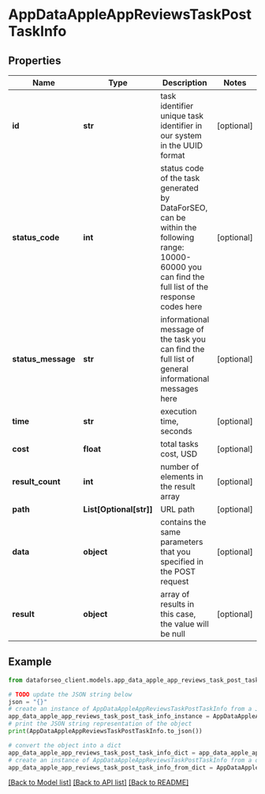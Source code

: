# AppDataAppleAppReviewsTaskPostTaskInfo


## Properties

Name | Type | Description | Notes
------------ | ------------- | ------------- | -------------
**id** | **str** | task identifier unique task identifier in our system in the UUID format | [optional] 
**status_code** | **int** | status code of the task generated by DataForSEO, can be within the following range: 10000-60000 you can find the full list of the response codes here | [optional] 
**status_message** | **str** | informational message of the task you can find the full list of general informational messages here | [optional] 
**time** | **str** | execution time, seconds | [optional] 
**cost** | **float** | total tasks cost, USD | [optional] 
**result_count** | **int** | number of elements in the result array | [optional] 
**path** | **List[Optional[str]]** | URL path | [optional] 
**data** | **object** | contains the same parameters that you specified in the POST request | [optional] 
**result** | **object** | array of results in this case, the value will be null | [optional] 

## Example

```python
from dataforseo_client.models.app_data_apple_app_reviews_task_post_task_info import AppDataAppleAppReviewsTaskPostTaskInfo

# TODO update the JSON string below
json = "{}"
# create an instance of AppDataAppleAppReviewsTaskPostTaskInfo from a JSON string
app_data_apple_app_reviews_task_post_task_info_instance = AppDataAppleAppReviewsTaskPostTaskInfo.from_json(json)
# print the JSON string representation of the object
print(AppDataAppleAppReviewsTaskPostTaskInfo.to_json())

# convert the object into a dict
app_data_apple_app_reviews_task_post_task_info_dict = app_data_apple_app_reviews_task_post_task_info_instance.to_dict()
# create an instance of AppDataAppleAppReviewsTaskPostTaskInfo from a dict
app_data_apple_app_reviews_task_post_task_info_from_dict = AppDataAppleAppReviewsTaskPostTaskInfo.from_dict(app_data_apple_app_reviews_task_post_task_info_dict)
```
[[Back to Model list]](../README.md#documentation-for-models) [[Back to API list]](../README.md#documentation-for-api-endpoints) [[Back to README]](../README.md)


